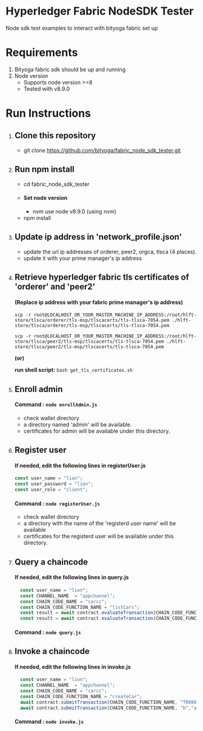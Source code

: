 # Hyperledger Fabric NodeSDK Tester
Node sdk test examples to interact with bityoga fabric set up

# Requirements
  1. Bityoga fabric sdk should be up and running
  2. Node version
     - Supports node version >=8
     - Tested with v8.9.0

# Run Instructions
  1. ## Clone this repository
      - git clone https://github.com/bityoga/fabric_node_sdk_tester.git
      
  2. ## Run npm install
      - cd fabric_node_sdk_tester
      - ####  Set node version
          -  nvm use node v8.9.0   (using nvm)
      - npm install
      
  3. ## Update ip address in 'network_profile.json'
      - update the url ip addresses of orderer, peer2, orgca, tlsca (4 places).
      - update it with your prime manager's ip address
      
  4.  ## Retrieve hyperledger fabric tls certificates of 'orderer' and 'peer2'
      #### (Replace ip address with your fabric prime manager's ip address)

        ```
        scp -r root@LOCALHOST_OR_YOUR_MASTER_MACHINE_IP_ADDRESS:/root/hlft-store/tlsca/orderer/tls-msp/tlscacerts/tls-tlsca-7054.pem ./hlft-store/tlsca/orderer/tls-msp/tlscacerts/tls-tlsca-7054.pem
        ```

        ```
        scp -r root@LOCALHOST_OR_YOUR_MASTER_MACHINE_IP_ADDRESS:/root/hlft-store/tlsca/peer2/tls-msp/tlscacerts/tls-tlsca-7054.pem ./hlft-store/tlsca/peer2/tls-msp/tlscacerts/tls-tlsca-7054.pem
        ```
        
        **(or)**
        
        **run shell script:** ```bash get_tls_certificates.sh```
        
   5. ## Enroll admin
        #### Command : ```node enrollAdmin.js```
        - check wallet directory
        - a directory named 'admin' will be available.
        - certificates for admin will be available under this directory.

   6. ## Register user
        #### If needed, edit the following lines in registerUser.js
        ```js
        const user_name = "lion";
        const user_password = "lion";
        const user_role = "client";
        ```
        #### Command : ```node registerUser.js```
        - check wallet directory
        - a directory with the name of the 'registerd user name' will be available
        - certificates for the registerd user  will be available under this directory.
    
   7. ## Query a chaincode
        #### If needed, edit the following lines in query.js
        ```js
          const user_name = "lion";
          const CHANNEL_NAME  = "appchannel";
          const CHAIN_CODE_NAME = "carcc";
          const CHAIN_CODE_FUNCTION_NAME = "listCars";
          const result = await contract.evaluateTransaction(CHAIN_CODE_FUNCTION_NAME);
          const result = await contract.evaluateTransaction(CHAIN_CODE_FUNCTION_NAME,"b");
        ```
        #### Command : ```node query.js```
        
   8. ## Invoke a chaincode
        #### If needed, edit the following lines in invoke.js
        ```js
          const user_name = "lion";
          const CHANNEL_NAME  = "appchannel";
          const CHAIN_CODE_NAME = "carcc";
          const CHAIN_CODE_FUNCTION_NAME = "createCar";
          await contract.submitTransaction(CHAIN_CODE_FUNCTION_NAME, "TR8800","Opel","Corsa","Light Blue","7","2050","1");
          await contract.submitTransaction(CHAIN_CODE_FUNCTION_NAME, "b","a","1");
        ```
        #### Command : ```node invoke.js```
